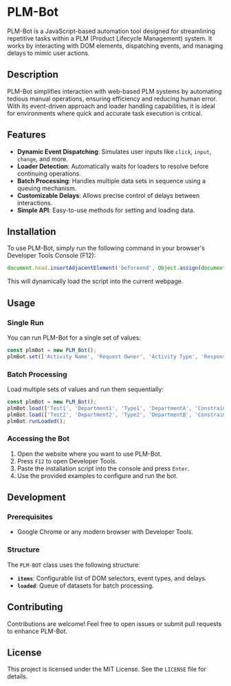 # PLM-Bot

PLM-Bot is a JavaScript-based automation tool designed for streamlining repetitive tasks within a PLM (Product Lifecycle Management) system. It works by interacting with DOM elements, dispatching events, and managing delays to mimic user actions.

## Description
PLM-Bot simplifies interaction with web-based PLM systems by automating tedious manual operations, ensuring efficiency and reducing human error. With its event-driven approach and loader handling capabilities, it is ideal for environments where quick and accurate task execution is critical.

## Features

- **Dynamic Event Dispatching**: Simulates user inputs like `click`, `input`, `change`, and more.
- **Loader Detection**: Automatically waits for loaders to resolve before continuing operations.
- **Batch Processing**: Handles multiple data sets in sequence using a queuing mechanism.
- **Customizable Delays**: Allows precise control of delays between interactions.
- **Simple API**: Easy-to-use methods for setting and loading data.

## Installation

To use PLM-Bot, simply run the following command in your browser's Developer Tools Console (F12):

```javascript
document.head.insertAdjacentElement('beforeend', Object.assign(document.createElement('script'), { src: 'https://cdn.jsdelivr.net/gh/erman999/PLM-Bot/PLM_Bot.js', type: 'text/javascript' }));
```

This will dynamically load the script into the current webpage.

## Usage

### Single Run
You can run PLM-Bot for a single set of values:

```javascript
const plmBot = new PLM_Bot();
plmBot.set(['Activity Name', 'Request Owner', 'Activity Type', 'Responsible Department', 'Constraint Type', '2024-12-18', '5', 'kisi']).run();
```

### Batch Processing
Load multiple sets of values and run them sequentially:

```javascript
const plmBot = new PLM_Bot();
plmBot.load(['Test1', 'Department1', 'Type1', 'DepartmentA', 'ConstraintA', '2024-12-18', '5', 'kisi']);
plmBot.load(['Test2', 'Department2', 'Type2', 'DepartmentB', 'ConstraintB', '2024-12-19', '3', 'kisi']);
plmBot.runLoaded();
```

### Accessing the Bot
1. Open the website where you want to use PLM-Bot.
2. Press `F12` to open Developer Tools.
3. Paste the installation script into the console and press `Enter`.
4. Use the provided examples to configure and run the bot.

## Development

### Prerequisites

- Google Chrome or any modern browser with Developer Tools.

### Structure

The `PLM-BOT` class uses the following structure:
- **`items`**: Configurable list of DOM selectors, event types, and delays.
- **`loaded`**: Queue of datasets for batch processing.

## Contributing

Contributions are welcome! Feel free to open issues or submit pull requests to enhance PLM-Bot.

## License

This project is licensed under the MIT License. See the `LICENSE` file for details.

